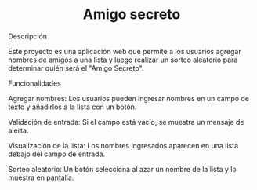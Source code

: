<h1 align="center"> Amigo secreto </h1>
Descripción

Este proyecto es una aplicación web que permite a los usuarios agregar nombres de amigos a una lista y luego realizar un sorteo aleatorio para determinar quién será el "Amigo Secreto".

Funcionalidades 

Agregar nombres: Los usuarios pueden ingresar nombres en un campo de texto y añadirlos a la lista con un botón.

Validación de entrada: Si el campo está vacío, se muestra un mensaje de alerta.

Visualización de la lista: Los nombres ingresados aparecen en una lista debajo del campo de entrada.

Sorteo aleatorio: Un botón selecciona al azar un nombre de la lista y lo muestra en pantalla.

